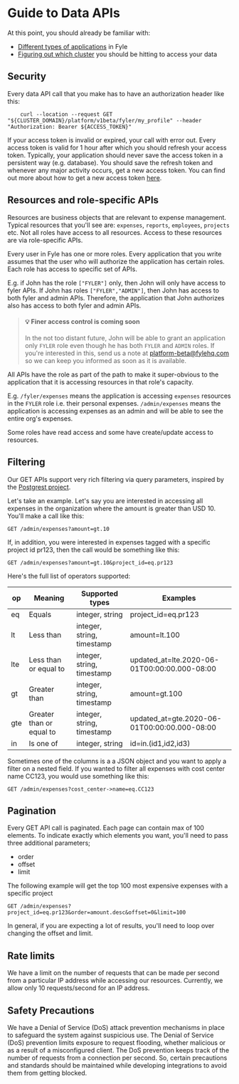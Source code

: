 # Guide to Data APIs

At this point, you should already be familiar with:
* [Different types of applications](./concepts/types-of-application.md) in Fyle
* [Figuring out which cluster](./concepts/cluster.md) you should be hitting to access your data

## Security

Every data API call that you make has to have an authorization header like this:

```
    curl --location --request GET "${CLUSTER_DOMAIN}/platform/v1beta/fyler/my_profile" --header "Authorization: Bearer ${ACCESS_TOKEN}"
```

If your access token is invalid or expired, your call with error out. Every access token is valid for 1 hour after which you should refresh your access token. Typically, your application should never save the access token in a persistent way (e.g. database). You should save the refresh token and whenever any major activity occurs, get a new access token. You can find out more about how to get a new access token [here](./broken-link).

## Resources and role-specific APIs

Resources are business objects that are relevant to expense management. Typical resources that you'll see are: `expenses`, `reports`, `employees`, `projects` etc. Not all roles have access to all resources. Access to these resources are via role-specific APIs.

Every user in Fyle has one or more roles. Every application that you write assumes that the user who will authorize the application has certain roles. Each role has access to specific set of APIs.

E.g. if John has the role `["FYLER"]` only, then John will only have access to fyler APIs. If John has roles `["FYLER","ADMIN"]`, then John has access to both fyler and admin APIs. Therefore, the application that John authorizes also has access to both fyler and admin APIs.

> #### 💡 Finer access control is coming soon
>
> In the not too distant future, John will be able to grant an application only `FYLER` role even though he has both `FYLER` and `ADMIN` roles. If you're interested in this, send us a note at platform-beta@fylehq.com so we can keep you informed as soon as it is available.

All APIs have the role as part of the path to make it super-obvious to the application that it is accessing resources in that role's capacity.

E.g. `/fyler/expenses` means the application is accessing `expenses` resources in the `FYLER` role i.e. their personal expenses. `/admin/expenses` means the application is accessing expenses as an admin and will be able to see the entire org's expenses.

Some roles have read access and some have create/update access to resources. 

## Filtering

Our GET APIs support very rich filtering via query parameters, inspired by the [Postgrest project](https://postgrest.org/en/v8.0/api.html#horizontal-filtering-rows).

Let's take an example. Let's say you are interested in accessing all expenses in the organization where the amount is greater than USD 10. You'll make a call like this:

```
GET /admin/expenses?amount=gt.10
```

If, in addition, you were interested in expenses tagged with a specific project id pr123, then the call would be something like this:

```
GET /admin/expenses?amount=gt.10&project_id=eq.pr123
```

Here's the full list of operators supported:

| op  |  Meaning  | Supported types | Examples  |
|-----|-----------|----------|----------------|
| eq  | Equals     | integer, string | project_id=eq.pr123 |
| lt  | Less than  | integer, string, timestamp | amount=lt.100 |
| lte | Less than or equal to  | integer, string, timestamp | updated_at=lte.2020-06-01T00:00:00.000-08:00 |
| gt | Greater than  | integer, string, timestamp | amount=gt.100 |
| gte | Greater than or equal to  | integer, string, timestamp| updated_at=gte.2020-06-01T00:00:00.000-08:00 |
| in | Is one of  | integer, string | id=in.(id1,id2,id3) |

Sometimes one of the columns is a a JSON object and you want to apply a filter on a nested field. If you wanted to filter all expenses with cost center name CC123, you would use something like this:

```
GET /admin/expenses?cost_center->name=eq.CC123
```

## Pagination

Every GET API call is paginated. Each page can contain max of 100 elements. To indicate exactly which elements you want,
you'll need to pass three additional parameters;

* order
* offset
* limit

The following example will get the top 100 most expensive expenses with a specific project
```
GET /admin/expenses?project_id=eq.pr123&order=amount.desc&offset=0&limit=100
```

In general, if you are expecting a lot of results, you'll need to loop over changing the offset and limit.

## Rate limits

We have a limit on the number of requests that can be made per second from a particular IP address while accessing our resources. Currently, we allow only 10 requests/second for an IP address.

## Safety Precautions
We have a Denial of Service (DoS) attack prevention mechanisms in place to safeguard the system against suspicious use. The Denial of Service (DoS) prevention limits exposure to request flooding, whether malicious or as a result of a misconfigured client. The DoS prevention keeps track of the number of requests from a connection per second. So, certain precautions and standards should be maintained while developing integrations to avoid them from getting blocked.
